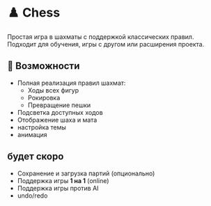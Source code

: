 # ♟️ Chess

Простая игра в шахматы с поддержкой классических правил.  
Подходит для обучения, игры с другом или расширения проекта.

## 🚀 Возможности
- Полная реализация правил шахмат:
  - Ходы всех фигур
  - Рокировка
  - Превращение пешки
- Подсветка доступных ходов
- Отображение шаха и мата
- настройка темы
- анимация

## будет скоро
- Сохранение и загрузка партий (опционально)
- Поддержка игры **1 на 1** (online)
- Поддержка игры против AI
- undo/redo
